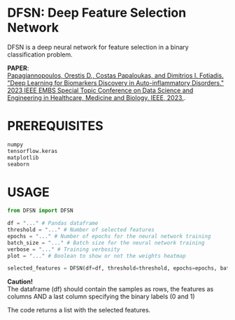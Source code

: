 # DFSN: Deep Feature Selection Network


DFSN is a deep neural network for feature selection in a binary classification problem. 


**PAPER**:   
[Papagiannopoulos, Orestis D., Costas Papaloukas, and Dimitrios I. Fotiadis. "Deep Learning for Biomarkers Discovery in Auto-inflammatory Disorders." 2023 IEEE EMBS Special Topic Conference on Data Science and Engineering in Healthcare, Medicine and Biology. IEEE, 2023.]([https://drive.google.com/drive/folders/13GMeJf4_lBE9GbTf__8FlC8FEaXmFcO1](https://ieeexplore.ieee.org/stamp/stamp.jsp?tp=&arnumber=10404699)).

# PREREQUISITES
```python
numpy
tensorflow.keras
matplotlib
seaborn
```

# USAGE
```python
from DFSN import DFSN

df = "..." # Pandas dataframe
threshold = "..." # Number of selected features
epochs = "..." # Number of epochs for the neural network training
batch_size = "..." # Batch size for the neural network training
verbose = "..." # Training verbosity 
plot = "..." # Boolean to show or not the weights heatmap 

selected_features = DFSN(df=df, threshold=threshold, epochs=epochs, batch_size=batch_size, verbose=verbose, plot=plot)
```

**Caution!**    
The dataframe (df) should contain the samples as rows, the features as columns AND a last column specifying the binary labels (0 and 1)


The code returns a list with the selected features.
